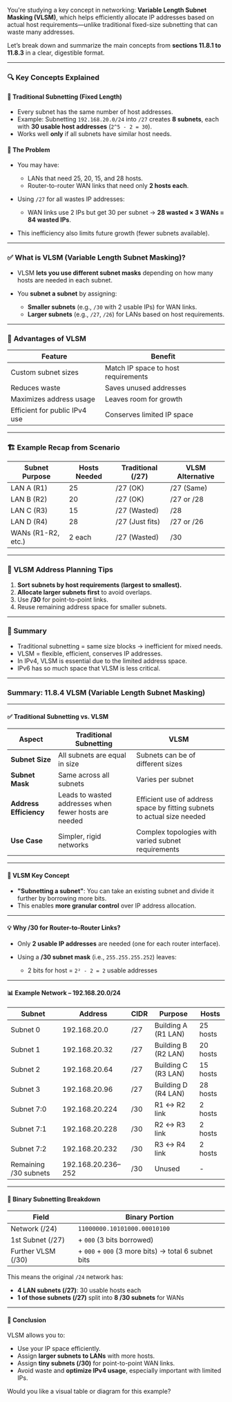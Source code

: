 You're studying a key concept in networking: **Variable Length Subnet Masking (VLSM)**, which helps efficiently allocate IP addresses based on actual host requirements—unlike traditional fixed-size subnetting that can waste many addresses.

Let’s break down and summarize the main concepts from **sections 11.8.1 to 11.8.3** in a clear, digestible format.

---

### 🔍 **Key Concepts Explained**

#### 🔹 Traditional Subnetting (Fixed Length)

* Every subnet has the same number of host addresses.
* Example: Subnetting `192.168.20.0/24` into `/27` creates **8 subnets**, each with **30 usable host addresses** (`2^5 - 2 = 30`).
* Works well **only** if all subnets have similar host needs.

#### 🔹 The Problem

* You may have:

  * LANs that need 25, 20, 15, and 28 hosts.
  * Router-to-router WAN links that need only **2 hosts each**.
* Using `/27` for all wastes IP addresses:

  * WAN links use 2 IPs but get 30 per subnet → **28 wasted × 3 WANs = 84 wasted IPs**.
* This inefficiency also limits future growth (fewer subnets available).

---

### ✅ **What is VLSM (Variable Length Subnet Masking)?**

* VLSM **lets you use different subnet masks** depending on how many hosts are needed in each subnet.
* You **subnet a subnet** by assigning:

  * **Smaller subnets** (e.g., `/30` with 2 usable IPs) for WAN links.
  * **Larger subnets** (e.g., `/27`, `/26`) for LANs based on host requirements.

---

### 🧠 **Advantages of VLSM**

| Feature                       | Benefit                             |
| ----------------------------- | ----------------------------------- |
| Custom subnet sizes           | Match IP space to host requirements |
| Reduces waste                 | Saves unused addresses              |
| Maximizes address usage       | Leaves room for growth              |
| Efficient for public IPv4 use | Conserves limited IP space          |

---

### 🏗️ Example Recap from Scenario

| Subnet Purpose     | Hosts Needed | Traditional (/27) | VLSM Alternative |
| ------------------ | ------------ | ----------------- | ---------------- |
| LAN A (R1)         | 25           | /27 (OK)          | /27 (Same)       |
| LAN B (R2)         | 20           | /27 (OK)          | /27 or /28       |
| LAN C (R3)         | 15           | /27 (Wasted)      | /28              |
| LAN D (R4)         | 28           | /27 (Just fits)   | /27 or /26       |
| WANs (R1-R2, etc.) | 2 each       | /27 (Wasted)      | /30              |

---

### 🧮 **VLSM Address Planning Tips**

1. **Sort subnets by host requirements (largest to smallest).**
2. **Allocate larger subnets first** to avoid overlaps.
3. Use **/30** for point-to-point links.
4. Reuse remaining address space for smaller subnets.

---

### 🧾 Summary

* Traditional subnetting = same size blocks → inefficient for mixed needs.
* VLSM = flexible, efficient, conserves IP addresses.
* In IPv4, VLSM is essential due to the limited address space.
* IPv6 has so much space that VLSM is less critical.

---

### Summary: **11.8.4 VLSM (Variable Length Subnet Masking)**

---

#### ✅ **Traditional Subnetting vs. VLSM**

| Aspect                 | Traditional Subnetting                                | VLSM                                                                    |
| ---------------------- | ----------------------------------------------------- | ----------------------------------------------------------------------- |
| **Subnet Size**        | All subnets are equal in size                         | Subnets can be of different sizes                                       |
| **Subnet Mask**        | Same across all subnets                               | Varies per subnet                                                       |
| **Address Efficiency** | Leads to wasted addresses when fewer hosts are needed | Efficient use of address space by fitting subnets to actual size needed |
| **Use Case**           | Simpler, rigid networks                               | Complex topologies with varied subnet requirements                      |

---

#### 📌 **VLSM Key Concept**

* **"Subnetting a subnet"**: You can take an existing subnet and divide it further by borrowing more bits.
* This enables **more granular control** over IP address allocation.

---

#### 💡 **Why /30 for Router-to-Router Links?**

* Only **2 usable IP addresses** are needed (one for each router interface).
* Using a **/30 subnet mask** (i.e., `255.255.255.252`) leaves:

  * 2 bits for host = `2² - 2 = 2` usable addresses

---

#### 📊 **Example Network – 192.168.20.0/24**

| Subnet                | Address            | CIDR | Purpose             | Hosts    |
| --------------------- | ------------------ | ---- | ------------------- | -------- |
| Subnet 0              | 192.168.20.0       | /27  | Building A (R1 LAN) | 25 hosts |
| Subnet 1              | 192.168.20.32      | /27  | Building B (R2 LAN) | 20 hosts |
| Subnet 2              | 192.168.20.64      | /27  | Building C (R3 LAN) | 15 hosts |
| Subnet 3              | 192.168.20.96      | /27  | Building D (R4 LAN) | 28 hosts |
| Subnet 7:0            | 192.168.20.224     | /30  | R1 ↔ R2 link        | 2 hosts  |
| Subnet 7:1            | 192.168.20.228     | /30  | R2 ↔ R3 link        | 2 hosts  |
| Subnet 7:2            | 192.168.20.232     | /30  | R3 ↔ R4 link        | 2 hosts  |
| Remaining /30 subnets | 192.168.20.236–252 | /30  | Unused              | -        |

---

#### 🔢 **Binary Subnetting Breakdown**

| Field              | Binary Portion                                      |
| ------------------ | --------------------------------------------------- |
| Network (/24)      | `11000000.10101000.00010100`                        |
| 1st Subnet (/27)   | + `000` (3 bits borrowed)                           |
| Further VLSM (/30) | + `000` + `000` (3 more bits) → total 6 subnet bits |

This means the original `/24` network has:

* **4 LAN subnets (/27)**: 30 usable hosts each
* **1 of those subnets (/27)** split into **8 /30 subnets** for WANs

---

#### 📘 **Conclusion**

VLSM allows you to:

* Use your IP space efficiently.
* Assign **larger subnets to LANs** with more hosts.
* Assign **tiny subnets (/30)** for point-to-point WAN links.
* Avoid waste and **optimize IPv4 usage**, especially important with limited IPs.

Would you like a visual table or diagram for this example?
